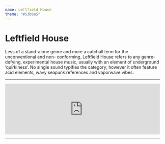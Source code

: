 ```yaml
---
name: Leftfield House
theme: "#53b0a5"
---
```


# Leftfield House

Less of a stand-alone genre and more a catchall term for the unconventional and non-
conforming, Leftfield House refers to any genre-defying, experimental house music, usually with
an element of underground ‘quirkiness’. No single sound typifies the category; however it often
feature acid elements, wavy seapunk references and vaporwave vibes.

---

<iframe width="100%" height="166" scrolling="no" frameborder="no" allow="autoplay" src="https://w.soundcloud.com/player/?url=https%3A//api.soundcloud.com/tracks/768006991%3Fsecret_token%3Ds-YfH4t&color=%231b1a65&auto_play=false&hide_related=true&show_comments=false&show_user=true&show_reposts=false&show_teaser=false"></iframe>

---
